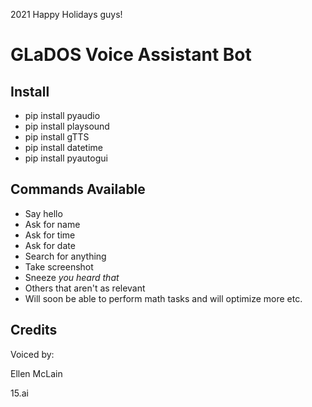 2021
Happy Holidays guys!

# GLaDOS Voice Assistant Bot 

## **Install**
* pip install pyaudio
* pip install playsound 
* pip install gTTS
* pip install datetime 
* pip install pyautogui

## **Commands Available**
* Say hello 
* Ask for name
* Ask for time
* Ask for date
* Search for anything
* Take screenshot
* Sneeze *you heard that*
* Others that aren't as relevant
* Will soon be able to perform math tasks and will optimize more etc.

## **Credits**
Voiced by: 

Ellen McLain

15.ai
